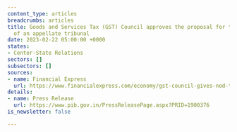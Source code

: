 ```yaml
---
content_type: articles
breadcrumbs: articles
title: Goods and Services Tax (GST) Council approves the proposal for the creation
  of an appellate tribunal
date: 2023-02-22 05:00:00 +0000
states:
- Center-State Relations
sectors: []
subsectors: []
sources:
- name: Financial Express
  url: https://www.financialexpress.com/economy/gst-council-gives-nod-to-appellate-tribunal/2985622/
details:
- name: Press Release
  url: https://www.pib.gov.in/PressReleasePage.aspx?PRID=1900376
is_newsletter: false

---
```

